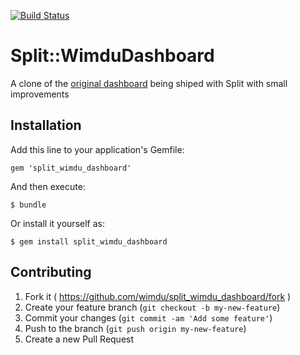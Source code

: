 [![Build Status](https://travis-ci.org/wimdu/split_wimdu_dashboard.svg?branch=master)](https://travis-ci.org/wimdu/split_wimdu_dashboard)

# Split::WimduDashboard

A clone of the [original dashboard](https://github.com/splitrb/split#web-interface) being shiped with Split with small improvements

## Installation

Add this line to your application's Gemfile:

    gem 'split_wimdu_dashboard'

And then execute:

    $ bundle

Or install it yourself as:

    $ gem install split_wimdu_dashboard

## Contributing

1. Fork it ( https://github.com/wimdu/split_wimdu_dashboard/fork )
2. Create your feature branch (`git checkout -b my-new-feature`)
3. Commit your changes (`git commit -am 'Add some feature'`)
4. Push to the branch (`git push origin my-new-feature`)
5. Create a new Pull Request
